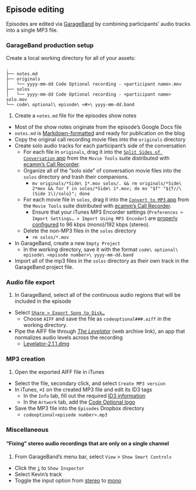## Episode editing

Episodes are edited via [GarageBand][gb] by combining participants’ audio
tracks into a single MP3 file.

[gb]: https://www.apple.com/mac/garageband/

### GarageBand production setup

Create a local working directory for all of your assets:

```
.
├── notes.md
├── originals
│   └── yyyy-mm-dd Code Optional recording - <participant name>.mov
├── solos
│   └── yyyy-mm-dd Code Optional recording - <participant name> solo.mov
└── code\ optional\ episode\ <#>\ yyyy-mm-dd.band
```

1. Create a `notes.md` file for the episodes show notes
  - Most of the show notes originate from the episode’s Google Docs file
  - `notes.md` is [Markdown-formatted][mdf] and ready for publication on the
    blog
- Copy the original call recording movie files into the `originals` directory
- Create solo audio tracks for each participant’s side of the conversation
  - For each file in `originals`, drag it into the [`Split Sides of
    Conversation` app][ssca] from the `Movie Tools` suite distributed with
    [ecamm’s Call Recorder][ecr].
  - Organize all of the “solo side” of conversation movie files into the
    `solos` directory and trash their companions.
    - `mv originals/*Side\ 1*.mov solos/. && rm originals/*Side\ 2*mov && for f in solos/*Side\ 1*.mov; do mv "$f" "${f//\(Side 1\)/solo}"; done`
  - For each movie file in `solos`, drag it into the [`Convert to MP3`
    app][ctmt]
    from the `Movie Tools` suite distributed with [ecamm’s Call Recorder][ecr].
    - Ensure that your iTunes MP3 Encorder settings (`Preferences > Import
      Settings… > Import Using MP3 Encoder`) are [properly configured][iis] to
      96 kbps (mono)/192 kbps (stereo).
  - Delete the non-MP3 files in the `solos` directory
    - `rm solos/*.mov`
- In GarageBand, create a new `Empty Project`
  - In the working directory, save it with the format `code\ optional\ episode\
    <episode number>\ yyyy-mm-dd.band`
- Import all of the mp3 files in the `solos` directory as their own track in
  the GarageBand project file.

[mdf]: http://daringfireball.net/projects/markdown/syntax
[ssca]: http://cl.ly/image/3k422v0J0t15
[ecr]: http://www.ecamm.com/mac/callrecorder/
[ctmt]: http://cl.ly/image/1J01213r3m1E
[iis]: http://cl.ly/image/0b2t1O401R1f

### Audio file export

1. In GarageBand, select all of the continuous audio regions that will be
  included in the episode
- Select [`Share > Export Song to Disk…`][gbesd]
  - Choose `AIFF` and save the file as `codeoptional###.aiff` in the working
    directory.
- Pipe the AIFF file through [*The Levelator*][lvl] (web archive link), an app
  that normalizes audio levels across the recording
  - [Levelator-2.1.1.dmg][lvldl]

[lvl]: http://web.archive.org/web/20130729204551id_/http://www.conversationsnetwork.org/levelator/
[lvldl]: https://www.dropbox.com/s/x6hjbscn29fjlqr/Levelator-2.1.1.dmg?dl=0

### MP3 creation

1. Open the exported AIFF file in iTunes
- Select the file, secondary click, and select `Create MP3 version`
- In iTunes, `⌘I` on the created MP3 file and edit its ID3 tags
  - In the `Info` tab, fill out the required [ID3 information][id3]
  - In the `Artwork` tab, add the [Code Optional logo][art]
- Save the MP3 file into the `Episodes` Dropbox directory
  - `codeoptional<episode number>.mp3`

[gbesd]: http://cl.ly/image/0x2Y1P132x2M
[id3]: /id3_info.md
[art]: https://www.dropbox.com/s/lacptb01f4319ws/codeoptional.png?dl=0

### Miscellaneous

#### “Fixing” stereo audio recordings that are only on a single channel

1. From GarageBand’s menu bar, select `View` > `Show Smart Controls`
- Click the [`i`](http://cl.ly/image/100E013q2Y1A) to `Show Inspector`
- Select Kevin’s track
- Toggle the input option from [stereo](http://cl.ly/image/1d1R2k3Q1s3t) to
  [mono](http://cl.ly/image/2y0x283V3w2F)
